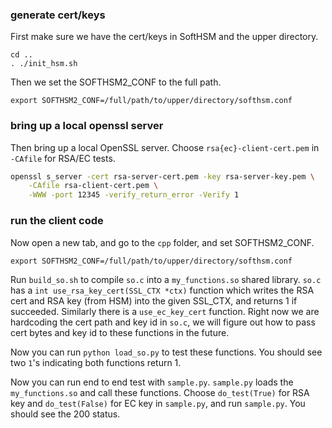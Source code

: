 ### generate cert/keys

First make sure we have the cert/keys in SoftHSM and the upper directory.

```
cd ..
. ./init_hsm.sh
```

Then we set the SOFTHSM2_CONF to the full path.
```
export SOFTHSM2_CONF=/full/path/to/upper/directory/softhsm.conf
```

### bring up a local openssl server

Then bring up a local OpenSSL server. Choose `rsa{ec}-client-cert.pem` in `-CAfile` for RSA/EC tests.

```bash
openssl s_server -cert rsa-server-cert.pem -key rsa-server-key.pem \
    -CAfile rsa-client-cert.pem \
    -WWW -port 12345 -verify_return_error -Verify 1
```

### run the client code

Now open a new tab, and go to the `cpp` folder, and set SOFTHSM2_CONF.
```
export SOFTHSM2_CONF=/full/path/to/upper/directory/softhsm.conf
```

Run `build_so.sh` to compile `so.c` into a `my_functions.so` shared library. `so.c` has a 
`int use_rsa_key_cert(SSL_CTX *ctx)` function which writes the RSA cert and RSA key (from
HSM) into the given SSL_CTX, and returns 1 if succeeded. Similarly there is a `use_ec_key_cert`
function. Right now we are hardcoding the cert path and key id in `so.c`, we will figure out
how to pass cert bytes and key id to these functions in the future.

Now you can run `python load_so.py` to test these functions. You should see two `1`'s indicating
both functions return 1.

Now you can run end to end test with `sample.py`. `sample.py` loads the `my_functions.so` and 
call these functions. Choose `do_test(True)`
for RSA key and `do_test(False)` for EC key in `sample.py`, and run `sample.py`. You should 
see the 200 status.